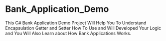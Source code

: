 # Bank_Application_Demo
This C# Bank Application Demo Project Will Help You To Understand Encapsulation Getter and Setter How To Use and Will Developed Your Logic and You Will Also Learn about How Bank Applications Works. 
